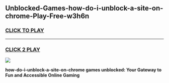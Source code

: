 
## Unblocked-Games-how-do-i-unblock-a-site-on-chrome-Play-Free-w3h6n
<h3>
<a href="https://premium76.site?title=how-do-i-unblock-a-site-on-chrome&ref=21A">CLICK TO PLAY</a></h3>
<hr>

<h3>
<a href="https://premium76.site?title=how-do-i-unblock-a-site-on-chrome&ref=21A">CLICK 2 PLAY</a>
  
</h3>

<a href="https://premium76.site?title=how-do-i-unblock-a-site-on-chrome&ref=21A"><img src="https://clearcache.store/games.png"></a>


**how-do-i-unblock-a-site-on-chrome games unblocked: Your Gateway to Fun and Accessible Online Gaming**
